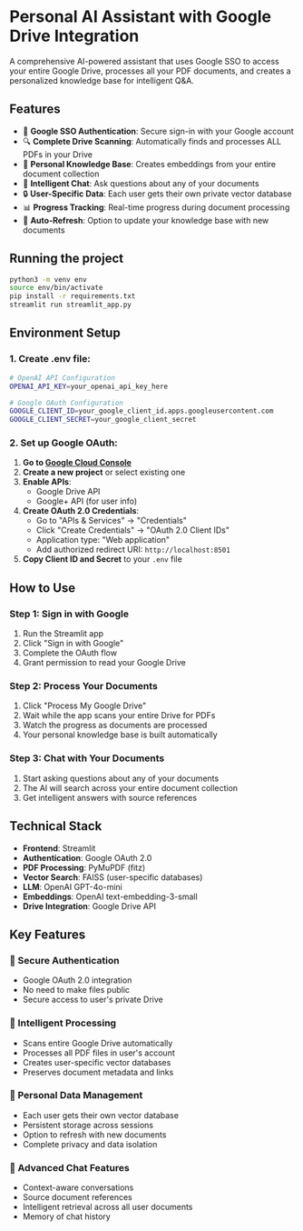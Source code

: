 # Personal AI Assistant with Google Drive Integration

A comprehensive AI-powered assistant that uses Google SSO to access your entire Google Drive, processes all your PDF documents, and creates a personalized knowledge base for intelligent Q&A.

## Features

- 🔐 **Google SSO Authentication**: Secure sign-in with your Google account
- 🔍 **Complete Drive Scanning**: Automatically finds and processes ALL PDFs in your Drive
- 🧠 **Personal Knowledge Base**: Creates embeddings from your entire document collection
- 💬 **Intelligent Chat**: Ask questions about any of your documents
- 🔒 **User-Specific Data**: Each user gets their own private vector database
- 📊 **Progress Tracking**: Real-time progress during document processing
- 🔄 **Auto-Refresh**: Option to update your knowledge base with new documents

## Running the project
```bash
python3 -m venv env
source env/bin/activate
pip install -r requirements.txt
streamlit run streamlit_app.py
```

## Environment Setup

### 1. Create .env file:
```bash
# OpenAI API Configuration
OPENAI_API_KEY=your_openai_api_key_here

# Google OAuth Configuration
GOOGLE_CLIENT_ID=your_google_client_id.apps.googleusercontent.com
GOOGLE_CLIENT_SECRET=your_google_client_secret
```

### 2. Set up Google OAuth:

1. **Go to [Google Cloud Console](https://console.cloud.google.com/)**
2. **Create a new project** or select existing one
3. **Enable APIs**:
   - Google Drive API
   - Google+ API (for user info)
4. **Create OAuth 2.0 Credentials**:
   - Go to "APIs & Services" → "Credentials"
   - Click "Create Credentials" → "OAuth 2.0 Client IDs"
   - Application type: "Web application"
   - Add authorized redirect URI: `http://localhost:8501`
5. **Copy Client ID and Secret** to your `.env` file

## How to Use

### Step 1: Sign in with Google
1. Run the Streamlit app
2. Click "Sign in with Google"
3. Complete the OAuth flow
4. Grant permission to read your Google Drive

### Step 2: Process Your Documents
1. Click "Process My Google Drive"
2. Wait while the app scans your entire Drive for PDFs
3. Watch the progress as documents are processed
4. Your personal knowledge base is built automatically

### Step 3: Chat with Your Documents
1. Start asking questions about any of your documents
2. The AI will search across your entire document collection
3. Get intelligent answers with source references

## Technical Stack

- **Frontend**: Streamlit
- **Authentication**: Google OAuth 2.0
- **PDF Processing**: PyMuPDF (fitz)
- **Vector Search**: FAISS (user-specific databases)
- **LLM**: OpenAI GPT-4o-mini
- **Embeddings**: OpenAI text-embedding-3-small
- **Drive Integration**: Google Drive API

## Key Features

### 🔐 Secure Authentication
- Google OAuth 2.0 integration
- No need to make files public
- Secure access to user's private Drive

### 🧠 Intelligent Processing
- Scans entire Google Drive automatically
- Processes all PDF files in user's account
- Creates user-specific vector databases
- Preserves document metadata and links

### 💾 Personal Data Management
- Each user gets their own vector database
- Persistent storage across sessions
- Option to refresh with new documents
- Complete privacy and data isolation

### 💬 Advanced Chat Features
- Context-aware conversations
- Source document references
- Intelligent retrieval across all user documents
- Memory of chat history

